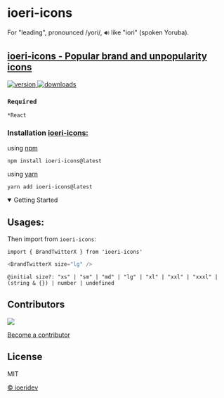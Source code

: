 # ioeri-icons

For "leading", pronounced /yori/, `🔊` like "iori" (spoken Yoruba).

## [ioeri-icons - Popular brand and unpopularity icons](https://github.com/ioeridev/ioeri-icons)

<div align="left">
  <a href="https://www.npmjs.com/package/ioeri-icons">
    <img src="https://badgen.net/npm/v/ioeri-icons" alt="version" />
  </a>
  <a href="https://npmjs.org/package/ioeri-icons">
    <img src="https://badgen.now.sh/npm/dm/ioeri-icons" alt="downloads" />
  </a>
</div>

### `Required`

`*React`

### Installation [ioeri-icons:](https://github.com/ioeridev/ioeri-icons)

using [npm](https://www.npmjs.com/package/ioeri-icons)

```cirru
npm install ioeri-icons@latest
```

using [yarn](https://yarnpkg.com/)

```cirru
yarn add ioeri-icons@latest
```

<details open>
<summary>Getting Started</summary>

## Usages:

Then import from `ioeri-icons`:

```cirru
import { BrandTwitterX } from 'ioeri-icons'
```

```js
<BrandTwitterX size="lg" />
```

```cirru
@initial size?: "xs" | "sm" | "md" | "lg" | "xl" | "xxl" | "xxxl" | (string & {}) | number | undefined
```

</details>

## Contributors

<a href="https://github.com/ioeridev/ioeri/graphs/contributors">
  <img src="https://contrib.rocks/image?repo=ioeridev/ioeri" />
</a>

[Become a contributor](https://github.com/ioeridev/ioeri/blob/main/CONTRIBUTING.md)

## License

MIT

[© ioeridev](https://github.com/ioeridev/ioeri/blob/main/LICENSE)
